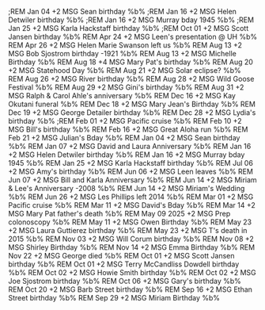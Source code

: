 ;REM Jan 04 +2 MSG Sean birthday %b%
;REM Jan 16 +2 MSG Helen Detwiler birthday %b%
;REM Jan 16 +2 MSG Murray bday 1945 %b%
;REM Jan 25 +2 MSG Karla Hackstaff birthday %b%
;REM Oct 01 +2 MSG Scott Jansen birthday %b%
REM Apr 24 +2 MSG Leen's presentation @ UH %b%
REM Apr 26 +2 MSG Helen Marie Swanson left us %b%
REM Aug 13 +2 MSG Bob Sjostrom birthday -1921 %b%
REM Aug 13 +2 MSG Michelle Birthday %b%
REM Aug 18 +4 MSG Mary Pat's birthday %b%
REM Aug 20 +2 MSG Statehood Day %b%
REM Aug 21 +2 MSG Solar eclipse? %b%
REM Aug 26 +2 MSG River birthday %b%
REM Aug 28 +2 MSG Wild Goose Festival %b%
REM Aug 29 +2 MSG Gini's birthday %b%
REM Aug 31 +2 MSG Ralph & Carol Ahle's anniversary %b%
REM Dec 16 +2 MSG Kay Okutani funeral %b%
REM Dec 18 +2 MSG Mary Jean's Birthday %b%
REM Dec 19 +2 MSG George Detailer birthday %b%
REM Dec 28 +2 MSG Lydia's birthday %b%
;REM Feb 01 +2 MSG Pacific cruise %b%
REM Feb 10 +2 MSG Bill's birthday %b%
REM Feb 16 +2 MSG Great Aloha run %b%
REM Feb 21 +2 MSG Julian's Bday %b%
REM Jan 04 +2 MSG Sean birthday %b%
REM Jan 07 +2 MSG David and Laura Anniversary %b%
REM Jan 16 +2 MSG Helen Detwiler birthday %b%
REM Jan 16 +2 MSG Murray bday 1945 %b%
REM Jan 25 +2 MSG Karla Hackstaff birthday %b%
REM Jul 06 +2 MSG Amy's birthday %b%
REM Jun 06 +2 MSG Leen leaves %b%
REM Jun 07 +2 MSG Bill and Karla Anniversary %b%
REM Jun 14 +2 MSG Miriam & Lee's Anniversary -2008 %b%
REM Jun 14 +2 MSG Miriam's Wedding %b%
REM Jun 26 +2 MSG Les Phillips left 2014 %b%
REM Mar 01 +2 MSG Pacific cruise %b%
REM Mar 11 +2 MSG David's Bday %b%
REM Mar 14 +2 MSG Mary Pat father's death %b%
REM May 09 2025 +2 MSG Prep colonoscopy %b%
REM May 11 +2 MSG Owen  Birthday %b%
REM May 23 +2 MSG Laura Guttierez birthday %b%
REM May 23 +2 MSG T's death in 2015 %b%
REM Nov 03 +2 MSG Will Corum birthday %b%
REM Nov 08 +2 MSG Shirley Birthday %b%
REM Nov 14 +2 MSG Emma Birthday %b%
REM Nov 22 +2 MSG George died %b%
REM Oct 01 +2 MSG Scott Jansen birthday %b%
REM Oct 01 +2 MSG Terry McCandliss Dowdell birthday %b%
REM Oct 02 +2 MSG Howie Smith birthday %b%
REM Oct 02 +2 MSG Joe Sjostrom birthday %b%
REM Oct 06 +2 MSG Gary's birthday %b%
REM Oct 20 +2 MSG Barb Street birthday %b%
REM Sep 16 +2 MSG Ethan Street birthday %b%
REM Sep 29 +2 MSG Miriam Birthday %b%
